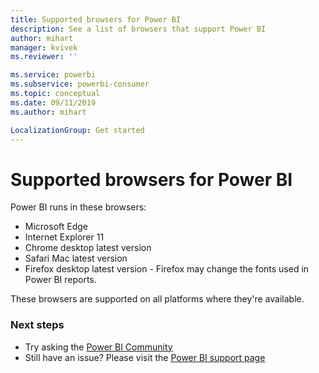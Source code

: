 ```yaml
---
title: Supported browsers for Power BI
description: See a list of browsers that support Power BI
author: mihart
manager: kvivek
ms.reviewer: ''

ms.service: powerbi
ms.subservice: powerbi-consumer
ms.topic: conceptual
ms.date: 09/11/2019
ms.author: mihart

LocalizationGroup: Get started
---
```

# Supported browsers for Power BI
Power BI runs in these browsers:

* Microsoft Edge
* Internet Explorer 11
* Chrome desktop latest version
* Safari Mac latest version
* Firefox desktop latest version - Firefox may change the fonts used in Power BI reports.

These browsers are supported on all platforms where they're available.

### Next steps
* Try asking the [Power BI Community](http://community.powerbi.com/)
* Still have an issue? Please visit the [Power BI support page](https://powerbi.microsoft.com/support/)

